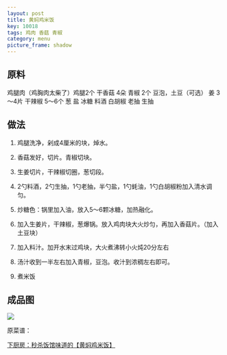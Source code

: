 ```yaml
---
layout: post
title: 黄焖鸡米饭
key: 10018
tags: 鸡肉 香菇 青椒
category: menu
picture_frame: shadow
---
```


## 原料

鸡腿肉（鸡胸肉太柴了）鸡腿2个
干香菇 4朵
青椒 2个
豆泡，土豆（可选）
姜 3～4片
干辣椒 5～6个
葱
盐
冰糖
料酒
白胡椒
老抽
生抽
<!--more-->

## 做法

1. 鸡腿洗净，剁成4厘米的块，焯水。

2. 香菇发好，切片。青椒切块。

3. 生姜切片，干辣椒切圈，葱切段。

4. 2勺料酒，2勺生抽，1勺老抽，半勺盐，1勺蚝油，1勺白胡椒粉加入清水调匀。

5. 炒糖色：锅里加入油，放入5～6颗冰糖，加热融化。

6. 加入生姜片，干辣椒，葱爆锅。放入鸡肉块大火炒匀，再加入香菇片。（加入土豆块）

7. 加入料汁。加开水末过鸡块，大火煮沸转小火炖20分左右

8. 汤汁收到一半左右加入青椒，豆泡。收汁到浓稠左右即可。

9. 煮米饭 


## 成品图

![](https://s3-us-west-1.amazonaws.com/menchi.xyz/%E9%BB%84%E7%84%96%E9%B8%A1%E7%B1%B3%E9%A5%AD.jpg)

原菜谱：

[下厨房：秒杀饭馆味道的【黄焖鸡米饭】](https://www.xiachufang.com/recipe/100561009/)
